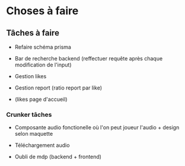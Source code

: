 # Choses à faire

## Tâches à faire

- Refaire schéma prisma
- Bar de recherche backend (reffectuer requête après chaque modification de l'input)
- Gestion likes
- Gestion report (ratio report par like)

- (likes page d'accueil)

### Crunker tâches
- Composante audio fonctionelle où l'on peut joueur l'audio + design selon maquette
- Téléchargement audio

- Oubli de mdp (backend + frontend)
